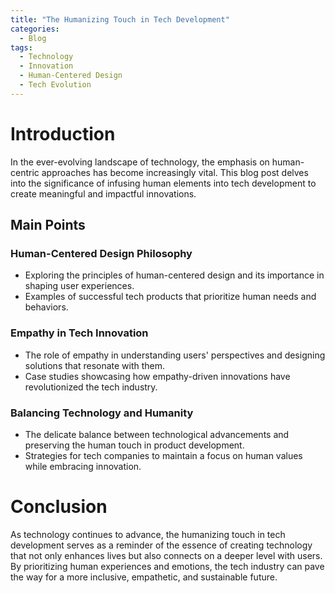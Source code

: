 ```yaml
---
title: "The Humanizing Touch in Tech Development"
categories:
  - Blog
tags:
  - Technology
  - Innovation
  - Human-Centered Design
  - Tech Evolution
---
```


# Introduction
In the ever-evolving landscape of technology, the emphasis on human-centric approaches has become increasingly vital. This blog post delves into the significance of infusing human elements into tech development to create meaningful and impactful innovations.

## Main Points
### Human-Centered Design Philosophy
- Exploring the principles of human-centered design and its importance in shaping user experiences.
- Examples of successful tech products that prioritize human needs and behaviors.

### Empathy in Tech Innovation
- The role of empathy in understanding users' perspectives and designing solutions that resonate with them.
- Case studies showcasing how empathy-driven innovations have revolutionized the tech industry.

### Balancing Technology and Humanity
- The delicate balance between technological advancements and preserving the human touch in product development.
- Strategies for tech companies to maintain a focus on human values while embracing innovation.

# Conclusion
As technology continues to advance, the humanizing touch in tech development serves as a reminder of the essence of creating technology that not only enhances lives but also connects on a deeper level with users. By prioritizing human experiences and emotions, the tech industry can pave the way for a more inclusive, empathetic, and sustainable future.